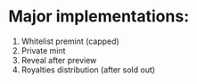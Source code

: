 # Major implementations:

1) Whitelist premint (capped)
2) Private mint
3) Reveal after preview
4) Royalties distribution (after sold out)
